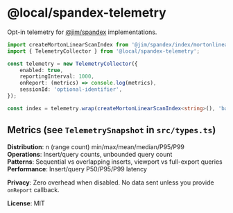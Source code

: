 # @local/spandex-telemetry

Opt-in telemetry for [@jim/spandex](https://jsr.io/@jim/spandex) implementations.

```typescript
import createMortonLinearScanIndex from '@jim/spandex/index/mortonlinearscan';
import { TelemetryCollector } from '@local/spandex-telemetry';

const telemetry = new TelemetryCollector({
	enabled: true,
	reportingInterval: 1000,
	onReport: (metrics) => console.log(metrics),
	sessionId: 'optional-identifier',
});

const index = telemetry.wrap(createMortonLinearScanIndex<string>(), 'backgroundColor');
```

## Metrics (see `TelemetrySnapshot` in `src/types.ts`)

**Distribution**: n (range count) min/max/mean/median/P95/P99\
**Operations**: Insert/query counts, unbounded query count\
**Patterns**: Sequential vs overlapping inserts, viewport vs full-export queries\
**Performance**: Insert/query P50/P95/P99 latency

**Privacy**: Zero overhead when disabled. No data sent unless you provide `onReport` callback.

**License**: MIT
